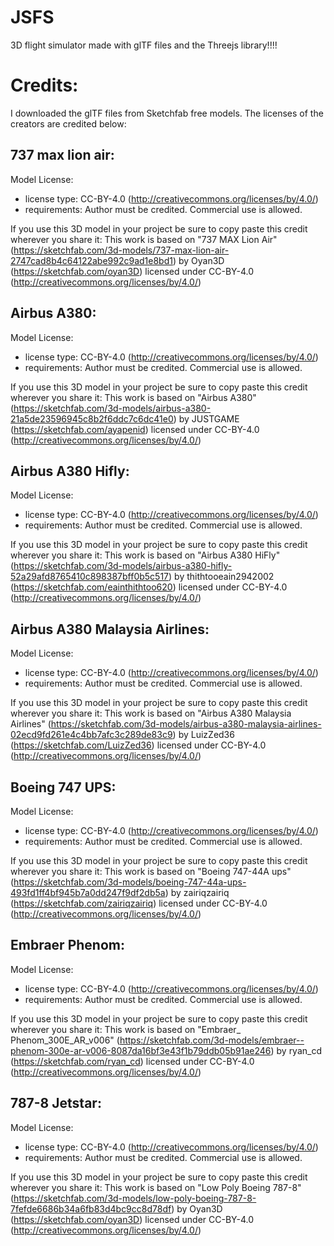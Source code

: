 # JSFS
3D flight simulator made with glTF files and the Threejs library!!!!

# Credits:
I downloaded the glTF files from Sketchfab free models. The licenses of the creators are credited below:
## 737 max lion air: 
Model License:
* license type:	CC-BY-4.0 (http://creativecommons.org/licenses/by/4.0/)
* requirements:	Author must be credited. Commercial use is allowed.

If you use this 3D model in your project be sure to copy paste this credit wherever you share it:
This work is based on "737 MAX Lion Air" (https://sketchfab.com/3d-models/737-max-lion-air-2747cad8b4c64122abe992c9ad1e8bd1) by Oyan3D (https://sketchfab.com/oyan3D) licensed under CC-BY-4.0 (http://creativecommons.org/licenses/by/4.0/)

## Airbus A380:
Model License:
* license type:	CC-BY-4.0 (http://creativecommons.org/licenses/by/4.0/)
* requirements:	Author must be credited. Commercial use is allowed.

If you use this 3D model in your project be sure to copy paste this credit wherever you share it:
This work is based on "Airbus A380" (https://sketchfab.com/3d-models/airbus-a380-21a5de23596945c8b2f6ddc7c6dc41e0) by JUSTGAME (https://sketchfab.com/ayapenid) licensed under CC-BY-4.0 (http://creativecommons.org/licenses/by/4.0/)

## Airbus A380 Hifly:
Model License:
* license type:	CC-BY-4.0 (http://creativecommons.org/licenses/by/4.0/)
* requirements:	Author must be credited. Commercial use is allowed.

If you use this 3D model in your project be sure to copy paste this credit wherever you share it:
This work is based on "Airbus A380 HiFly" (https://sketchfab.com/3d-models/airbus-a380-hifly-52a29afd8765410c898387bff0b5c517) by thithtooeain2942002 (https://sketchfab.com/eainthithtoo620) licensed under CC-BY-4.0 (http://creativecommons.org/licenses/by/4.0/)

## Airbus A380 Malaysia Airlines:
Model License:
* license type:	CC-BY-4.0 (http://creativecommons.org/licenses/by/4.0/)
* requirements:	Author must be credited. Commercial use is allowed.

If you use this 3D model in your project be sure to copy paste this credit wherever you share it:
This work is based on "Airbus A380 Malaysia Airlines" (https://sketchfab.com/3d-models/airbus-a380-malaysia-airlines-02ecd9fd261e4c4bb7afc3c289de83c9) by LuizZed36 (https://sketchfab.com/LuizZed36) licensed under CC-BY-4.0 (http://creativecommons.org/licenses/by/4.0/)

## Boeing 747 UPS:
Model License:
* license type:	CC-BY-4.0 (http://creativecommons.org/licenses/by/4.0/)
* requirements:	Author must be credited. Commercial use is allowed.

If you use this 3D model in your project be sure to copy paste this credit wherever you share it:
This work is based on "Boeing 747-44A ups" (https://sketchfab.com/3d-models/boeing-747-44a-ups-493fd1ff4bf945b7a0dd247f9df2db5a) by zairiqzairiq (https://sketchfab.com/zairiqzairiq) licensed under CC-BY-4.0 (http://creativecommons.org/licenses/by/4.0/)

## Embraer Phenom:
Model License:
* license type:	CC-BY-4.0 (http://creativecommons.org/licenses/by/4.0/)
* requirements:	Author must be credited. Commercial use is allowed.

If you use this 3D model in your project be sure to copy paste this credit wherever you share it:
This work is based on "Embraer_ Phenom_300E_AR_v006" (https://sketchfab.com/3d-models/embraer--phenom-300e-ar-v006-8087da16bf3e43f1b79ddb05b91ae246) by ryan_cd (https://sketchfab.com/ryan_cd) licensed under CC-BY-4.0 (http://creativecommons.org/licenses/by/4.0/)

## 787-8 Jetstar:
Model License:
* license type:	CC-BY-4.0 (http://creativecommons.org/licenses/by/4.0/)
* requirements:	Author must be credited. Commercial use is allowed.

If you use this 3D model in your project be sure to copy paste this credit wherever you share it:
This work is based on "Low Poly Boeing 787-8" (https://sketchfab.com/3d-models/low-poly-boeing-787-8-7fefde6686b34a6fb83d4bc9cc8d78df) by Oyan3D (https://sketchfab.com/oyan3D) licensed under CC-BY-4.0 (http://creativecommons.org/licenses/by/4.0/)

